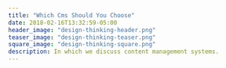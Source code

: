 ```yaml
---
title: "Which Cms Should You Choose"
date: 2018-02-16T13:32:59-05:00
header_image: "design-thinking-header.png"
teaser_image: "design-thinking-teaser.png"
square_image: "design-thinking-square.png"
description: In which we discuss content management systems.
---
```


